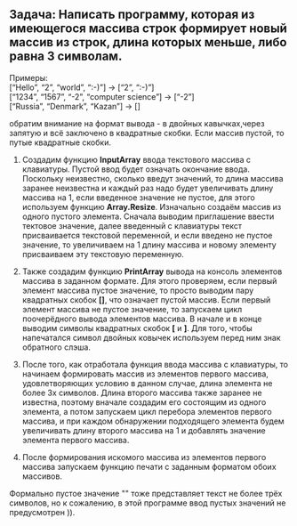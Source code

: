 **Задача: Написать программу, которая из имеющегося массива строк формирует новый массив из строк, длина которых меньше, либо равна 3 символам.**
-
Примеры:\
[“Hello”, “2”, “world”, “:-)”] → [“2”, “:-)”]\
[“1234”, “1567”, “-2”, “computer science”] → [“-2”]\
[“Russia”, “Denmark”, “Kazan”] → []

обратим внимание на формат вывода - в двойных кавычках,через запятую и всё заключено в квадратные скобки. Если массив пустой, то путые квадратные скобки.

1. Создадим функцию **InputArray** ввода текстового массива с клавиатуры. Пустой ввод будет означать окончание ввода. Поскольку неизвестно, сколько введут значений, то длина массива заранее неизвестна и каждый раз надо будет увеличивать длину массива на 1, если введенное значение не пустое, для этого используем функцию **Array.Resize**. Изначально создаём массив из одного пустого элемента. Сначала выводим приглашение ввести тектовое значение, далее введенный с клавиатуры текст присваивается текстовой переменной, и если введено не пустое значение, то увеличиваем на 1 длину массива и новому элементу присваиваем эту текстовую переменную.

2. Также создадим функцию **PrintArray** вывода на консоль элементов массива в заданном формате. Для этого проверяем, если первый элемент массива пустое значение, то просто выводим пару квадратных скобок **[]**, что означает пустой массив. Если первый элемент массива не пустое значение, то запускаем цикл поочерёдного вывода элементов массива. В начале и в конце выводим символы квадратных скобок **[** и **]**. Для того, чтобы напечатался символ двойных ковычек используем перед ним знак обратного слэша.

3. После того, как отработала функция ввода массива с клавиатуры, то начинаем формировать массив из элементов первого массива, удовлетворяющих условию в данном случае, длина элемента не более 3х символов. Длина второго массива также заранее не известна, поэтому вначале создадим его состоящим из одного элемента, а потом запускаем цикл перебора элементов первого массива, и при каждом обнаружении подходящего элемента будем увеличивать длину второго массива на 1 и добавлять значение элемента первого массива.

4. После формирования искомого массива из элементов первого массива запускаем функцию печати с заданным форматом обоих массивов.

Формально пустое значение "" тоже представляет текст не более трёх символов, но к сожалению, в этой программе ввод пустых значений не предусмотрен )).
